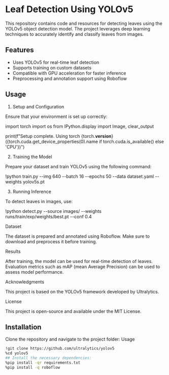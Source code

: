 # Leaf Detection Using YOLOv5

This repository contains code and resources for detecting leaves using the YOLOv5 object detection model. The project leverages deep learning techniques to accurately identify and classify leaves from images.

## Features
- Uses YOLOv5 for real-time leaf detection
- Supports training on custom datasets
- Compatible with GPU acceleration for faster inference
- Preprocessing and annotation support using Roboflow

## Usage
1. Setup and Configuration

Ensure that your environment is set up correctly:

import torch
import os
from IPython.display import Image, clear_output  

print(f"Setup complete. Using torch {torch.__version__} ({torch.cuda.get_device_properties(0).name if torch.cuda.is_available() else 'CPU'})")

2. Training the Model

Prepare your dataset and train YOLOv5 using the following command:

!python train.py --img 640 --batch 16 --epochs 50 --data dataset.yaml --weights yolov5s.pt

3. Running Inference

To detect leaves in images, use:

!python detect.py --source images/ --weights runs/train/exp/weights/best.pt --conf 0.4

Dataset

The dataset is prepared and annotated using Roboflow. Make sure to download and preprocess it before training.

Results

After training, the model can be used for real-time detection of leaves. Evaluation metrics such as mAP (mean Average Precision) can be used to assess model performance.

Acknowledgments

This project is based on the YOLOv5 framework developed by Ultralytics.

License

This project is open-source and available under the MIT License.

## Installation
Clone the repository and navigate to the project folder:
Usage
```bash
!git clone https://github.com/ultralytics/yolov5  
%cd yolov5
## Install the necessary dependencies:
%pip install -qr requirements.txt
%pip install -q roboflow

